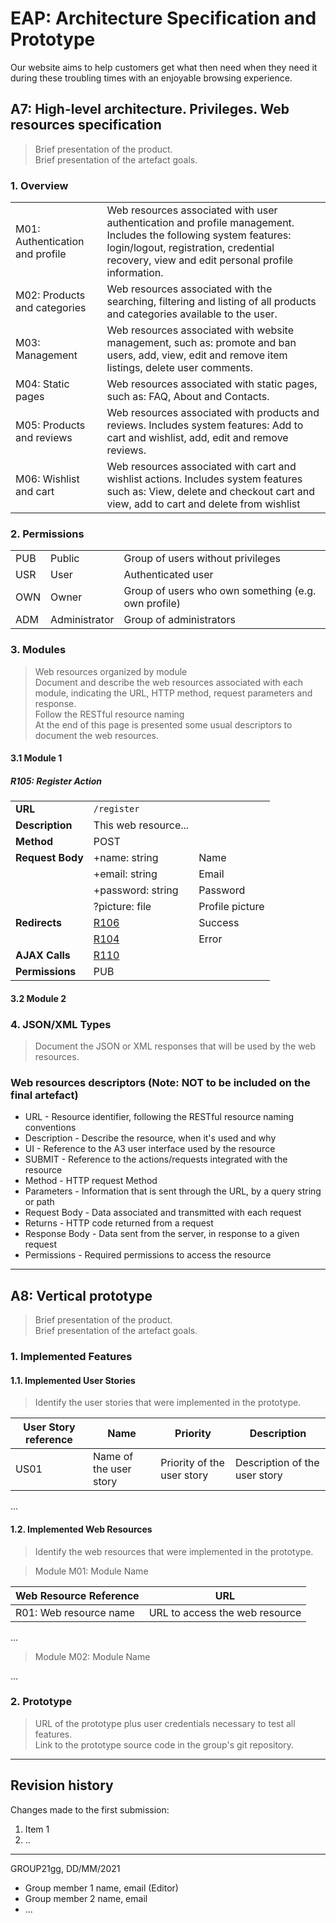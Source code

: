 # EAP: Architecture Specification and Prototype

Our website aims to help customers get what then need when they need it during these troubling times with an enjoyable browsing experience.

## A7: High-level architecture. Privileges. Web resources specification

> Brief presentation of the product.  
> Brief presentation of the artefact goals.

### 1. Overview

|   |   |
|---|---|
| M01: Authentication and profile  | Web resources associated with user authentication and profile management. Includes the following system features: login/logout, registration, credential recovery, view and edit personal profile information.  |
| M02: Products and categories  | Web resources associated with the searching, filtering and listing of all products and categories available to the user.  |
| M03: Management  | Web resources associated with website management, such as: promote and ban users, add, view, edit and remove item listings, delete user comments. |
| M04: Static pages  | Web resources associated with static pages, such as: FAQ, About and Contacts.  |
| M05: Products and reviews  | Web resources associated with products and reviews. Includes system features: Add to cart and wishlist, add, edit and remove reviews. |
| M06: Wishlist and cart | Web resources associated with cart and wishlist actions. Includes system features such as: View, delete and checkout cart and view, add to cart and delete from wishlist |

### 2. Permissions

|   |   |   |
|---|---|---|
| PUB  | Public | Group of users without privileges |
| USR  | User | Authenticated user |
| OWN  | Owner | Group of users who own something (e.g. own profile) |
| ADM  | Administrator | Group of administrators |



### 3. Modules

> Web resources organized by module  
> Document and describe the web resources associated with each module, indicating the URL, HTTP method, request parameters and response.  
> Follow the RESTful resource naming  
> At the end of this page is presented some usual descriptors to document the web resources.

#### 3.1 Module 1

##### R105: Register Action

|   |   |   |
|---|---|---|
| **URL**          | `/register` ||
| **Description**  | This web resource... ||
| **Method**       | POST ||
| **Request Body** | +name: string | Name  |
|   | +email: string | Email  |
|   | +password: string | Password  |
|   | ?picture: file | Profile picture  |
| **Redirects**    | [R106](#r106) | Success |
|   | [R104](#r104) | Error |
| **AJAX Calls** | [R110](#r110) ||
| **Permissions** | PUB ||

#### 3.2 Module 2

### 4. JSON/XML Types

> Document the JSON or XML responses that will be used by the web resources.  

### Web resources descriptors (Note: **NOT to be included on the final artefact**)

* URL - Resource identifier, following the RESTful resource naming conventions 
* Description - Describe the resource, when it's used and why
* UI - Reference to the A3 user interface used by the resource
* SUBMIT - Reference to the actions/requests integrated with the resource
* Method - HTTP request Method
* Parameters - Information that is sent through the URL, by a query string or path
* Request Body - Data associated and transmitted with each request
* Returns - HTTP code returned from a request
* Response Body - Data sent from the server, in response to a given request
* Permissions - Required permissions to access the resource


---


## A8: Vertical prototype

> Brief presentation of the product.  
> Brief presentation of the artefact goals.

### 1. Implemented Features

#### 1.1. Implemented User Stories

> Identify the user stories that were implemented in the prototype.  

| User Story reference | Name                   | Priority                   | Description                   |
| -------------------- | ---------------------- | -------------------------- | ----------------------------- |
| US01                 | Name of the user story | Priority of the user story | Description of the user story |

...

#### 1.2. Implemented Web Resources

> Identify the web resources that were implemented in the prototype.  

> Module M01: Module Name  

| Web Resource Reference | URL                            |
| ---------------------- | ------------------------------ |
| R01: Web resource name | URL to access the web resource |

...

> Module M02: Module Name  

...

### 2. Prototype

> URL of the prototype plus user credentials necessary to test all features.  
> Link to the prototype source code in the group's git repository.  


---


## Revision history

Changes made to the first submission:
1. Item 1
1. ..

***
GROUP21gg, DD/MM/2021
 
* Group member 1 name, email (Editor)
* Group member 2 name, email
* ...